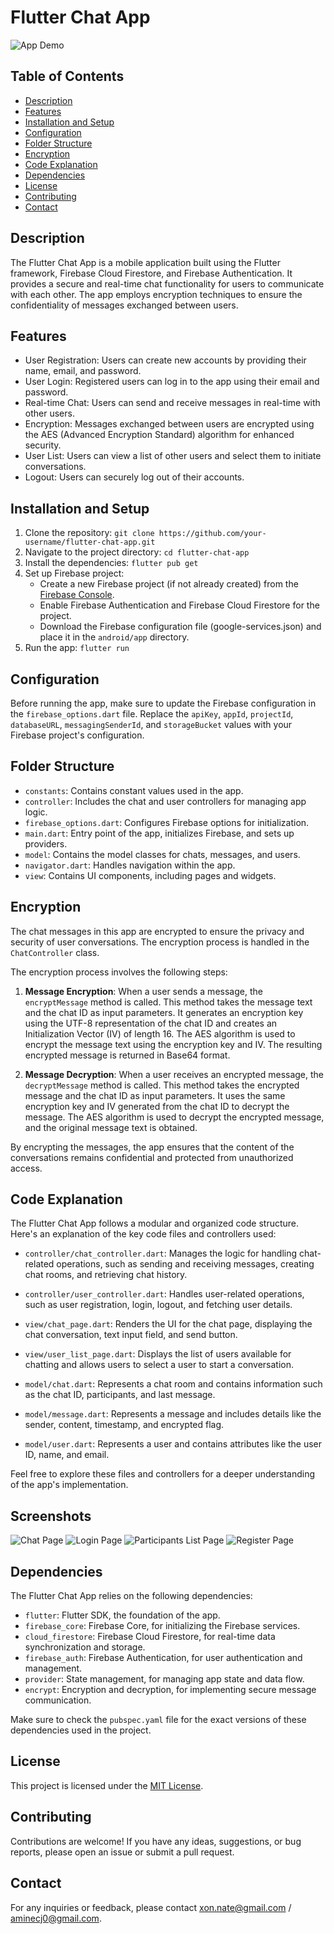 # Flutter Chat App

![App Demo](demo.gif)

## Table of Contents
- [Description](#description)
- [Features](#features)
- [Installation and Setup](#installation-and-setup)
- [Configuration](#configuration)
- [Folder Structure](#folder-structure)
- [Encryption](#encryption)
- [Code Explanation](#code-explanation)
- [Dependencies](#dependencies)
- [License](#license)
- [Contributing](#contributing)
- [Contact](#contact)

## Description
The Flutter Chat App is a mobile application built using the Flutter framework, Firebase Cloud Firestore, and Firebase Authentication. It provides a secure and real-time chat functionality for users to communicate with each other. The app employs encryption techniques to ensure the confidentiality of messages exchanged between users.

## Features
- User Registration: Users can create new accounts by providing their name, email, and password.
- User Login: Registered users can log in to the app using their email and password.
- Real-time Chat: Users can send and receive messages in real-time with other users.
- Encryption: Messages exchanged between users are encrypted using the AES (Advanced Encryption Standard) algorithm for enhanced security.
- User List: Users can view a list of other users and select them to initiate conversations.
- Logout: Users can securely log out of their accounts.

## Installation and Setup
1. Clone the repository: `git clone https://github.com/your-username/flutter-chat-app.git`
2. Navigate to the project directory: `cd flutter-chat-app`
3. Install the dependencies: `flutter pub get`
4. Set up Firebase project:
   - Create a new Firebase project (if not already created) from the [Firebase Console](https://console.firebase.google.com/).
   - Enable Firebase Authentication and Firebase Cloud Firestore for the project.
   - Download the Firebase configuration file (google-services.json) and place it in the `android/app` directory.
5. Run the app: `flutter run`

## Configuration
Before running the app, make sure to update the Firebase configuration in the `firebase_options.dart` file. Replace the `apiKey`, `appId`, `projectId`, `databaseURL`, `messagingSenderId`, and `storageBucket` values with your Firebase project's configuration.

## Folder Structure
- `constants`: Contains constant values used in the app.
- `controller`: Includes the chat and user controllers for managing app logic.
- `firebase_options.dart`: Configures Firebase options for initialization.
- `main.dart`: Entry point of the app, initializes Firebase, and sets up providers.
- `model`: Contains the model classes for chats, messages, and users.
- `navigator.dart`: Handles navigation within the app.
- `view`: Contains UI components, including pages and widgets.

## Encryption

The chat messages in this app are encrypted to ensure the privacy and security of user conversations. The encryption process is handled in the `ChatController` class.

The encryption process involves the following steps:

1. **Message Encryption**: When a user sends a message, the `encryptMessage` method is called. This method takes the message text and the chat ID as input parameters. It generates an encryption key using the UTF-8 representation of the chat ID and creates an Initialization Vector (IV) of length 16. The AES algorithm is used to encrypt the message text using the encryption key and IV. The resulting encrypted message is returned in Base64 format.

2. **Message Decryption**: When a user receives an encrypted message, the `decryptMessage` method is called. This method takes the encrypted message and the chat ID as input parameters. It uses the same encryption key and IV generated from the chat ID to decrypt the message. The AES algorithm is used to decrypt the encrypted message, and the original message text is obtained.

By encrypting the messages, the app ensures that the content of the conversations remains confidential and protected from unauthorized access.

## Code Explanation
The Flutter Chat App follows a modular and organized code structure. Here's an explanation of the key code files and controllers used:

- `controller/chat_controller.dart`: Manages the logic for handling chat-related operations, such as sending and receiving messages, creating chat rooms, and retrieving chat history.

- `controller/user_controller.dart`: Handles user-related operations, such as user registration, login, logout, and fetching user details.

- `view/chat_page.dart`: Renders the UI for the chat page, displaying the chat conversation, text input field, and send button.

- `view/user_list_page.dart`: Displays the list of users available for chatting and allows users to select a user to start a conversation.

- `model/chat.dart`: Represents a chat room and contains information such as the chat ID, participants, and last message.

- `model/message.dart`: Represents a message and includes details like the sender, content, timestamp, and encrypted flag.

- `model/user.dart`: Represents a user and contains attributes like the user ID, name, and email.

Feel free to explore these files and controllers for a deeper understanding of the app's implementation.

## Screenshots
![Chat Page](screenshots/chat_page.jpg)
![Login Page](screenshots/login.jpg)
![Participants List Page](screenshots/participants_list.jpg)
![Register Page](screenshots/register.jpg)

## Dependencies
The Flutter Chat App relies on the following dependencies:

- `flutter`: Flutter SDK, the foundation of the app.
- `firebase_core`: Firebase Core, for initializing the Firebase services.
- `cloud_firestore`: Firebase Cloud Firestore, for real-time data synchronization and storage.
- `firebase_auth`: Firebase Authentication, for user authentication and management.
- `provider`: State management, for managing app state and data flow.
- `encrypt`: Encryption and decryption, for implementing secure message communication.

Make sure to check the `pubspec.yaml` file for the exact versions of these dependencies used in the project.

## License
This project is licensed under the [MIT License](LICENSE).

## Contributing
Contributions are welcome! If you have any ideas, suggestions, or bug reports, please open an issue or submit a pull request.

## Contact
For any inquiries or feedback, please contact [xon.nate@gmail.com](mailto:xon.nate@gmail.com) / [aminecj0@gmail.com](mailto:aminecj0@gmail.com).
